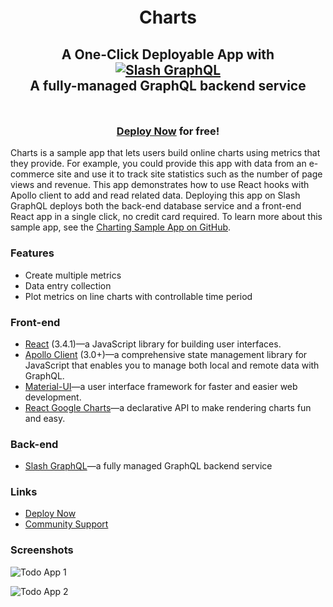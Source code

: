 <div style="padding-top: 5px; padding-bottom: 10px;">
  <h1 align="center">Charts</h1>
  <h2 align="center">
    A One-Click Deployable App with<br />
    <a href="https://dgraph.io/slash-graphql" target="_blank">
      <img src="https://dgraph.io/assets/images/slashgraphql-logo.svg" alt="Slash GraphQL" />
    </a><br />
    A fully-managed GraphQL backend service
  </h2>
</div>

<h3 align="center"><a href="https://slash.dgraph.io/_/one-click?app=charting" target="_blank">Deploy Now</a> for free!</h3>

Charts is a sample app that lets users build online charts using metrics that they provide. For example, you could provide this app with data from an e-commerce site and use it to track site statistics such as the number of page views and revenue. This app demonstrates how to use React hooks with Apollo client to add and read related data. Deploying this app on Slash GraphQL deploys both the back-end database service and a front-end React app in a single click, no credit card required. To learn more about this sample app, see the [Charting Sample App on GitHub](https://github.com/dgraph-io/graphql-sample-apps/tree/master/charting).

### Features
- Create multiple metrics
- Data entry collection
- Plot metrics on line charts with controllable time period

### Front-end
- [React](https://reactjs.org/) (3.4.1)—a JavaScript library for building user interfaces.
- [Apollo Client](https://www.npmjs.com/package/apollo-client) (3.0+)—a comprehensive state management library for JavaScript that enables you to manage both local and remote data with GraphQL.
- [Material-UI](https://material-ui.com/)—a user interface framework for faster and easier web development.
- [React Google Charts](https://react-google-charts.com/)—a declarative API to make rendering charts fun and easy.

### Back-end
- [Slash GraphQL](https://dgraph.io/slash-graphql)—a fully managed GraphQL backend service


### Links
- [Deploy Now](https://slash.dgraph.io/_/one-click?app=charting)
- [Community Support](https://discuss.dgraph.io/)

### Screenshots

![Todo App 1](./screenshots/home.png)

![Todo App 2](./screenshots/metrics.png)